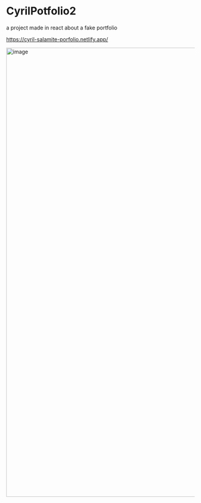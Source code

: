 # CyrilPotfolio2
a project made in react about a fake portfolio

https://cyril-salamite-porfolio.netlify.app/

<img width="1197" alt="image" src="https://github.com/Cyrilange/CyrilPotfolio2/assets/106234259/6c90a8b7-547f-4546-9a81-3fbc557eb40e">

